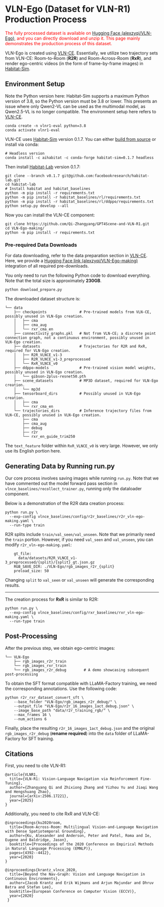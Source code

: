 # VLN-Ego (Dataset for VLN-R1) Production Process

<span style="color: red;">The fully processed dataset is available on [Hugging Face (alexzyqi/VLN-Ego)](https://huggingface.co/datasets/alexzyqi/VLN-Ego/), and you can directly download and unzip it. This page mainly demonstrates the production process of this dataset.</span>

VLN-Ego is created using [VLN-CE](https://jacobkrantz.github.io/vlnce/). Essentially, we utilize two trajectory sets from VLN-CE: Room-to-Room (**R2R**) and Room-Across-Room (**RxR**), and render ego-centric videos (in the form of frame-by-frame images) in [Habitat-Sim](https://github.com/facebookresearch/habitat-sim/tree/v0.1.7).


## Environment Setup

Note the Python version here: Habitat-Sim supports a maximum Python version of 3.8, so the Python version must be 3.8 or lower. This presents an issue where only Qwen2-VL can be used as the multimodal model, as Qwen2.5-VL is no longer compatible. The environment setup here refers to [VLN-CE](https://jacobkrantz.github.io/vlnce/).

```
conda create -n vlnr1-eval python=3.8
conda activate vlnr1-eval
```

VLN-CE uses [Habitat-Sim](https://github.com/facebookresearch/habitat-sim/tree/v0.1.7) version 0.1.7. You can either [build from source](https://github.com/facebookresearch/habitat-sim/tree/v0.1.7#installation) or install via conda:

```
# Headless version
conda install -c aihabitat -c conda-forge habitat-sim=0.1.7 headless

```

Then install [Habitat-Lab](https://github.com/facebookresearch/habitat-lab/tree/v0.1.7) version 0.1.7:

```
git clone --branch v0.1.7 git@github.com:facebookresearch/habitat-lab.git
cd habitat-lab
# Install habitat and habitat_baselines
python -m pip install -r requirements.txt
python -m pip install -r habitat_baselines/rl/requirements.txt
python -m pip install -r habitat_baselines/rl/ddppo/requirements.txt
python setup.py develop --all

```

Now you can install the VLN-CE component:

```
git clone https://github.com/Qi-Zhangyang/GPT4Scene-and-VLN-R1.git
cd VLN-Ego-making/
python -m pip install -r requirements.txt

```

### Pre-required Data Downloads
For data downloading, refer to the data preparation section in [VLN-CE](https://jacobkrantz.github.io/vlnce/). Here, we provide a [Hugging Face link (alexzyqi/VLN-Ego-making)](https://huggingface.co/datasets/alexzyqi/VLN-Ego-making/) integration of all required pre-downloads.

You only need to run the following Python code to download everything. Note that the total size is approximately **230GB**.

```
python download_prepare.py
```

The downloaded dataset structure is:
```
└── data
    ├── checkpoints               # Pre-trained models from VLN-CE, possibly unused in VLN-Ego creation.
    │   ├── cma
    │   ├── cma_aug
    │   └── rxr_cma_en
    ├── connectivity_graphs.pkl   # Not from VLN-CE; a discrete point connection graph, not a continuous environment, possibly unused in VLN-Ego creation.
    ├── datasets                  # Trajectories for R2R and RxR, required for VLN-Ego creation.
    │   ├── R2R_VLNCE_v1-3
    │   ├── R2R_VLNCE_v1-3_preprocessed
    │   └── RxR_VLNCE_v0
    ├── ddppo-models              # Pre-trained vision model weights, possibly unused in VLN-Ego creation.
    │   └── gibson-2plus-resnet50.pth
    ├── scene_datasets            # MP3D dataset, required for VLN-Ego creation.
    │   └── mp3d
    ├── tensorboard_dirs          # Possibly unused in VLN-Ego creation.
    │   ├── cma
    │   └── rxr_cma_en
    └── trajectories_dirs         # Inference trajectory files from VLN-CE, possibly unused in VLN-Ego creation.
        ├── cma
        ├── cma_aug
        ├── debug
        ├── r2r
        └── rxr_en_guide_trim250
```

The `text_feature` folder within `RxR_VLNCE_v0` is very large. However, we only use its English portion here.


## Generating Data by Running run.py

Our core process involves saving images while running `run.py`. Note that we have commented out the model forward pass section in `vlnce_baselines/recollect_trainer.py`, running only the dataloader component.

Below is a demonstration of the R2R data creation process:

```
python run.py \
  --exp-config vlnce_baselines/config/r2r_baselines/r2r_vln-ego-making.yaml \
  --run-type train
```

R2R splits include `train/val_seen/val_unseen`. Note that we primarily need the `train` portion. However, if you need `val_seen` and `val_unseen`, you can modify `r2r_vln-ego-making.yaml`:

```
    gt_file:
      data/datasets/R2R_VLNCE_v1-3_preprocessed/{split}/{split}_gt.json.gz
    RGB_SAVE_DIR: ./VLN-Ego/rgb_images_r2r_{split}
    preload_size: 50
```

Changing `split` to `val_seen` or `val_unseen` will generate the corresponding results.

-----------

The creation process for **RxR** is similar to R2R:
```
python run.py \
  --exp-config vlnce_baselines/config/rxr_baselines/rxr_vln-ego-making.yaml \
  --run-type train
```

## Post-Processing
After the previous step, we obtain ego-centric images:
```
└── VLN-Ego
    ├── rgb_images_r2r_train
    └── rgb_images_rxr_train
    └── rgb_images_r2r_debug        # A demo showcasing subsequent post-processing
```

To obtain the SFT format compatible with LLaMA-Factory training, we need the corresponding annotations. Use the following code:

```
python r2r_rxr_dataset_convert_sft \
    --base_folder "VLN-Ego/rgb_images_r2r_debug/" \
    --output_file "VLN-Ego/r2r_16_images_1act_debug.json" \
    --image_base_path "data/r2r_training_rgb/" \
    --max_frames 16 \
    --num_actions 6
```

Finally, place the resulting `r2r_16_images_1act_debug.json` and the original `rgb_images_r2r_debug` (**rename required**) into the `data` folder of LLaMA-Factory for SFT training.

## Citations

First, you need to cite VLN-R1:
```
@article{VLNR1,
  title={VLN-R1: Vision-Language Navigation via Reinforcement Fine-Tuning},
  author={Zhangyang Qi and Zhixiong Zhang and Yizhou Yu and Jiaqi Wang and Hengshuang Zhao},
  journal={arXiv:2506.17221},
  year={2025}
}
```

Additionally, you need to cite RxR and VLN-CE:

```
@inproceedings{ku2020room,
  title={Room-Across-Room: Multilingual Vision-and-Language Navigation with Dense Spatiotemporal Grounding},
  author={Ku, Alexander and Anderson, Peter and Patel, Roma and Ie, Eugene and Baldridge, Jason},
  booktitle={Proceedings of the 2020 Conference on Empirical Methods in Natural Language Processing (EMNLP)},
  pages={4392--4412},
  year={2020}
}

@inproceedings{krantz_vlnce_2020,
  title={Beyond the Nav-Graph: Vision and Language Navigation in Continuous Environments},
  author={Jacob Krantz and Erik Wijmans and Arjun Majundar and Dhruv Batra and Stefan Lee},
  booktitle={European Conference on Computer Vision (ECCV)},
  year={2020}
 }

```
